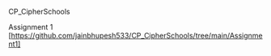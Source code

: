 CP_CipherSchools

Assignment 1 [https://github.com/jainbhupesh533/CP_CipherSchools/tree/main/Assignment1]